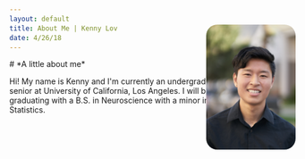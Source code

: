 ```yaml
---
layout: default
title: About Me | Kenny Lov
date: 4/26/18
---
```

<style> 
nav ul li:nth-child(2) a{
 color: #45a29e; 
 text-decoration:underline;
 text-decoration-color:#45a29e;
}
  
img#me{
  float: right; 
  margin:20px;
  width:160px;
  height:260x; 
  border-radius: 20px;
  position: fixed;
  right: 200px;
  top: 80px;
}
</style>



<p>
<img id = "me" src="linkedin pic.jpg">
</p>
# *A little about me*

<p style = "margin-right: 0px; width: 80%;">
Hi! My name is Kenny and I'm currently an undergraduate senior at University of California, Los Angeles. I will be graduating with a B.S. in Neuroscience with a minor in Statistics. 


<br><br><br>
  </p>
  
